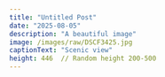 ```yaml
---
title: "Untitled Post"
date: "2025-08-05"
description: "A beautiful image"
image: /images/raw/DSCF3425.jpg
captionText: "Scenic view"
height: 446  // Random height 200-500
---
```


